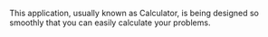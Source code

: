 This application, usually known as Calculator, is being designed so smoothly that you can easily calculate your problems.